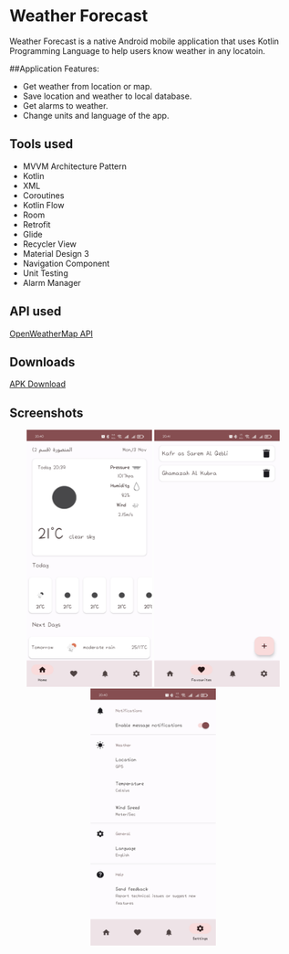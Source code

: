 # Weather Forecast
Weather Forecast is a native Android mobile application that uses Kotlin Programming Language to help users know weather in any locatoin.

##Application Features:
* Get weather from location or map.
* Save location and weather to local database.
* Get alarms to weather.
* Change units and language of the app.

## Tools used
* MVVM Architecture Pattern
* Kotlin
* XML
* Coroutines
* Kotlin Flow
* Room
* Retrofit
* Glide
* Recycler View
* Material Design 3
* Navigation Component
* Unit Testing
* Alarm Manager

## API used
[OpenWeatherMap API](https://openweathermap.org/api/one-call-api)

## Downloads
[APK Download](https://drive.google.com/file/d/1sJtblOJ2q-t83_wgjZUtVY3ZNfbvbQv-/view?usp=sharing)

## Screenshots
<p align="center">
  <img src="Screenshots/1.jpg" height="450" width="220">
  <img src="Screenshots/2.jpg" height="450" width="220">
  <img src="Screenshots/3.jpg" height="450" width="220">
</p>